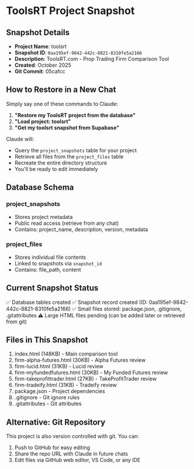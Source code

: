 # ToolsRT Project Snapshot

## Snapshot Details
- **Project Name**: toolsrt
- **Snapshot ID**: `0aa195ef-9842-442c-8821-8310fe5a2166`
- **Description**: ToolsRT.com - Prop Trading Firm Comparison Tool
- **Created**: October 2025
- **Git Commit**: 05cafcc

## How to Restore in a New Chat

Simply say one of these commands to Claude:

1. **"Restore my ToolsRT project from the database"**
2. **"Load project: toolsrt"**
3. **"Get my toolsrt snapshot from Supabase"**

Claude will:
- Query the `project_snapshots` table for your project
- Retrieve all files from the `project_files` table
- Recreate the entire directory structure
- You'll be ready to edit immediately

## Database Schema

### project_snapshots
- Stores project metadata
- Public read access (retrieve from any chat)
- Contains: project_name, description, version, metadata

### project_files
- Stores individual file contents
- Linked to snapshots via `snapshot_id`
- Contains: file_path, content

## Current Snapshot Status

✅ Database tables created
✅ Snapshot record created (ID: 0aa195ef-9842-442c-8821-8310fe5a2166)
✅ Small files stored: package.json, .gitignore, .gitattributes
⚠️  Large HTML files pending (can be added later or retrieved from git)

## Files in This Snapshot

1. index.html (148KB) - Main comparison tool
2. firm-alpha-futures.html (30KB) - Alpha Futures review
3. firm-lucid.html (31KB) - Lucid review
4. firm-myfundedfutures.html (30KB) - My Funded Futures review
5. firm-takeprofittrader.html (27KB) - TakeProfitTrader review
6. firm-tradeify.html (31KB) - Tradeify review
7. package.json - Project dependencies
8. .gitignore - Git ignore rules
9. .gitattributes - Git attributes

## Alternative: Git Repository

This project is also version controlled with git. You can:
1. Push to GitHub for easy editing
2. Share the repo URL with Claude in future chats
3. Edit files via GitHub web editor, VS Code, or any IDE

